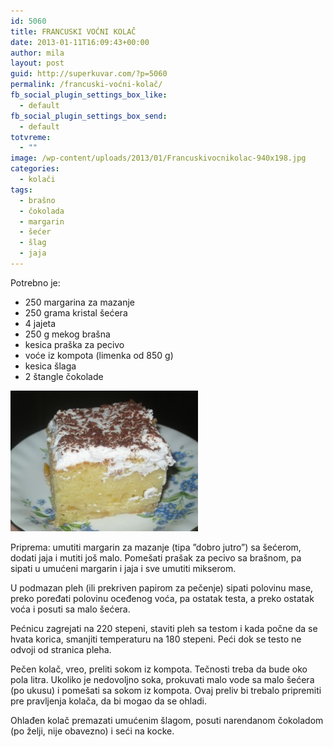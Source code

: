 ```yaml
---
id: 5060
title: FRANCUSKI VOĆNI KOLAČ
date: 2013-01-11T16:09:43+00:00
author: mila
layout: post
guid: http://superkuvar.com/?p=5060
permalink: /francuski-voćni-kolač/
fb_social_plugin_settings_box_like:
  - default
fb_social_plugin_settings_box_send:
  - default
totvreme:
  - ""
image: /wp-content/uploads/2013/01/Francuskivocnikolac-940x198.jpg
categories:
  - kolači
tags:
  - brašno
  - čokolada
  - margarin
  - šećer
  - šlag
  - jaja
---
```

Potrebno je:

  * 250 margarina za mazanje
  * 250 grama kristal šećera
  * 4 jajeta
  * 250 g mekog brašna
  * kesica praška za pecivo
  * voće iz kompota (limenka od 850 g)
  * kesica šlaga
  * 2 štangle čokolade

<img class="alignnone size-medium wp-image-5061" src="/wp-content/uploads/2013/01/Francuskivocnikolac-300x225.jpg" alt="Francuskivocnikolac" width="300" height="225" /> 

Priprema: umutiti margarin za mazanje (tipa &#8221;dobro jutro&#8221;) sa šećerom, dodati jaja i mutiti još malo. Pomešati prašak za pecivo sa brašnom, pa sipati u umućeni margarin i jaja i sve umutiti mikserom.

U podmazan pleh (ili prekriven papirom za pečenje) sipati polovinu mase, preko poređati polovinu oceđenog voća, pa ostatak testa, a preko ostatak voća i posuti sa malo šećera.

Pećnicu zagrejati na 220 stepeni, staviti pleh sa testom i kada počne da se hvata korica,  smanjiti temperaturu na 180 stepeni. Peći dok se testo ne odvoji od stranica pleha.

Pečen kolač, vreo, preliti sokom iz kompota. Tečnosti treba da bude oko pola litra. Ukoliko je nedovoljno soka, prokuvati malo vode sa malo šećera (po ukusu) i pomešati sa sokom iz kompota. Ovaj preliv bi trebalo pripremiti pre pravljenja kolača, da bi mogao da se ohladi.

Ohlađen kolač premazati umućenim šlagom, posuti narendanom čokoladom (po želji, nije obavezno) i seći na kocke.